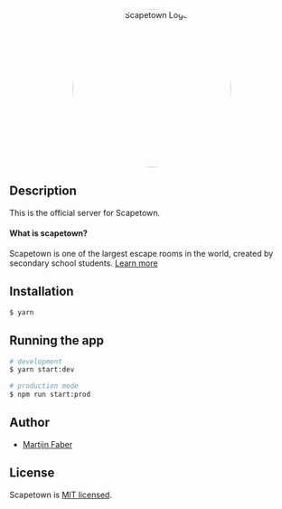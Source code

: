 <p align="center">
  <img src="https://avatars.githubusercontent.com/u/85075638" width="280" alt="Scapetown Logo" style="border-radius:50%" />
</p>

## Description
This is the official server for Scapetown.

#### What is scapetown?
Scapetown is one of the largest escape rooms in the world, created by secondary school students. [Learn more](https://jegaathetmaken.nl/scapetown/)

## Installation

```bash
$ yarn
```
## Running the app

```bash
# development
$ yarn start:dev

# production mode
$ npm run start:prod
```
## Author
- [Martijn Faber](https://github.com/Martijn-Faber)

## License

Scapetown is [MIT licensed](LICENSE).
